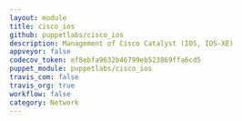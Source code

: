 ```yaml
---
layout: module
title: cisco_ios
github: puppetlabs/cisco_ios
description: Management of Cisco Catalyst (IOS, IOS-XE)
appveyor: false
codecov_token: ef8ebfa9632b46799eb523869ffa6cd5
puppet_module: puppetlabs/cisco_ios
travis_com: false
travis_org: true
workflow: false
category: Network
---
```

